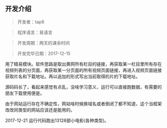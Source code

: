 ## 开发介绍
> 开发者：tap6 

>程序语言：易语言

> 开发周期：两天的课余时间

>开发完毕日期：2017-12-15

用了精易模块。软件思路是取出黄网所有栏目的链接，再获取某一栏目里所有存在视频列表的分页面，再获取某一分页面的所有视频页面链接，再进入视频页面链接获取片名和下载地址。再以追加的形式写出当前取得的片的下载地址。

源码码长了，看起来感觉有点乱，没啥学习意义，运行可以直接跑数据，有需要的朋友下载使用便是。

由于网站运行存在不确定性，网站啥时候换域名或者倒闭了都不知道，这个当框架改改同类型的网站应该还是能用的。

2017-12-21 运行代码跑出13128部小电影(各种类型)。


